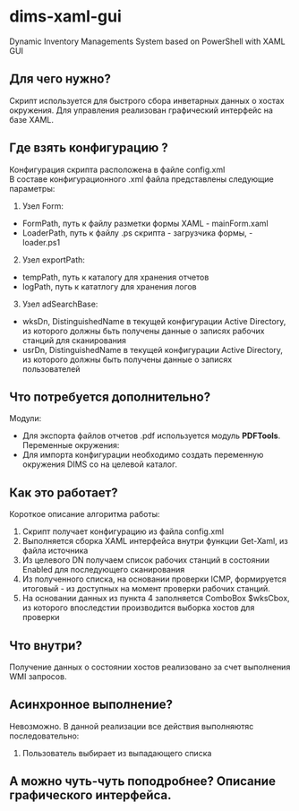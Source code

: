 # dims-xaml-gui
Dynamic Inventory Managements System based on PowerShell with XAML GUI
## Для чего нужно?
Скрипт используется для быстрого сбора инветарных данных о хостах окружения. Для управления реализован графический интерфейс на базе XAML. 
## Где взять конфигурацию ?
Конфигурация скрипта расположена в файле config.xml  
В составе конфигурационного .xml файла представлены следующие параметры:  
1. Узел Form:  
  - FormPath, путь к файлу разметки формы XAML -  mainForm.xaml
  - LoaderPath, путь к файлу .ps скрипта - загрузчика формы, - loader.ps1
2. Узел exportPath:  
  - tempPath, путь к каталогу для хранения отчетов
  - logPath, путь к кататлогу для хранения логов
3. Узел adSearchBase:
  - wksDn, DistinguishedName в текущей конфигурации Active Directory, из которого должны бьть получены данные о записях рабочих станций для сканирования
  - usrDn, DistinguishedName в текущей конфигурации Active Directory, из которого должны быть получены данные о записях пользователей
## Что потребуется дополнительно?
Модули:
- Для экспорта файлов отчетов .pdf используется модуль **PDFTools**.
Переменные окружения:
- Для импорта конфигурации необходимо создать переменную окружения DIMS со на целевой каталог.
## Как это работает?
Короткое описание алгоритма работы:
1. Скрипт получает конфигурацию из файла config.xml
2. Выполняется сборка XAML интерфейса внутри функции Get-Xaml, из файла источника
3. Из целевого DN получаем список рабочих станций в состоянии Enabled для последующего сканирования
4. Из полученного списка, на основании проверки ICMP, формируется итоговый - из доступных на момент проверки рабочих станций.
5. На основании данных из пункта 4 заполняется ComboBox $wksCbox, из которого впоследстии производится выборка хостов для проверки
## Что внутри?
Получение данных о состоянии хостов реализовано за счет выполнения WMI запросов.
## Асинхронное выполнение?
Невозможно. В данной реализации все действия выполняютяс последовательно:
1. Пользователь выбирает из выпадающего списка
## А можно чуть-чуть поподробнее? Описание графического интерфейса.
